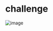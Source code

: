 # challenge

![image](https://user-images.githubusercontent.com/47321783/170102038-4debb05d-b6e5-4327-a4e7-201814880b49.png)

